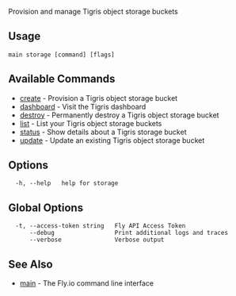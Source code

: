 Provision and manage Tigris object storage buckets


## Usage
~~~
main storage [command] [flags]
~~~

## Available Commands
* [create](/docs/flyctl/main-storage-create/)	 - Provision a Tigris object storage bucket
* [dashboard](/docs/flyctl/main-storage-dashboard/)	 - Visit the Tigris dashboard
* [destroy](/docs/flyctl/main-storage-destroy/)	 - Permanently destroy a Tigris object storage bucket
* [list](/docs/flyctl/main-storage-list/)	 - List your Tigris object storage buckets
* [status](/docs/flyctl/main-storage-status/)	 - Show details about a Tigris storage bucket
* [update](/docs/flyctl/main-storage-update/)	 - Update an existing Tigris object storage bucket

## Options

~~~
  -h, --help   help for storage
~~~

## Global Options

~~~
  -t, --access-token string   Fly API Access Token
      --debug                 Print additional logs and traces
      --verbose               Verbose output
~~~

## See Also

* [main](/docs/flyctl/main/)	 - The Fly.io command line interface

